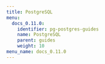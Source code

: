 ```yaml
---
title: PostgreSQL
menu:
  docs_0.11.0:
    identifier: pg-postgres-guides
    name: PostgreSQL
    parent: guides
    weight: 10
menu_name: docs_0.11.0
---
```


